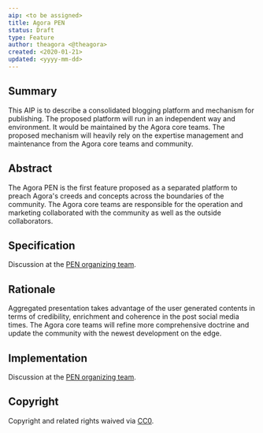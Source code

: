 ```yaml
---
aip: <to be assigned>
title: Agora PEN
status: Draft 
type: Feature
author: theagora <@theagora>
created: <2020-01-21>
updated: <yyyy-mm-dd>
---
```


## Summary
<!--"If you can't explain it simply, you don't understand it well enough." Provide a simplified and layman-accessible explanation of the AIP.-->
This AIP is to describe a consolidated blogging platform and mechanism for publishing. 
The proposed platform will run in an independent way and environment. It would be maintained by the Agora core teams. 
The proposed mechanism will heavily rely on the expertise management and maintenance from the Agora core teams and community.

## Abstract
<!--A short (~200 word) description of the technical issue being addressed.-->
The Agora PEN is the first feature proposed as a separated platform to preach Agora's creeds and concepts across the boundaries of the community. 
The Agora core teams are responsible for the operation and marketing collaborated with the community as well as the outside collaborators.

## Specification
<!--The technical specification should describe the syntax and semantics of any new feature. The specification should be detailed enough to allow competing, interoperable implementations for any of the current Agora platforms.-->
Discussion at the [PEN organizing team](https://github.com/orgs/agorahub/teams/pen).

## Rationale
<!--The rationale fleshes out the specification by describing what motivated the design and why particular design decisions were made. It should describe alternate designs that were considered and related work, e.g. how the feature is supported in other languages.-->
Aggregated presentation takes advantage of the user generated contents in terms of credibility, enrichment and coherence in the post social media times. 
The Agora core teams will refine more comprehensive doctrine and update the community with the newest development on the edge.

## Implementation
<!--The implementation must be completed before any AIP is given status "Final", but it need not be completed before the AIP is accepted.-->
Discussion at the [PEN organizing team](https://github.com/orgs/agorahub/teams/pen).

## Copyright
Copyright and related rights waived via [CC0](https://creativecommons.org/publicdomain/zero/1.0/).
